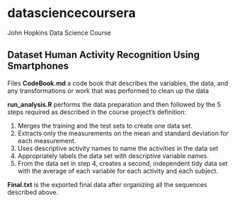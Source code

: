 # datasciencecoursera
John Hopkins Data Science Course

Dataset
Human Activity Recognition Using Smartphones
---
Files
**CodeBook.md** a code book that describes the variables, the data, and any transformations or work that was performed to clean up the data

**run_analysis.R** performs the data preparation and then followed by the 5 steps required as described in the course project’s definition:
1) Merges the training and the test sets to create one data set.
2) Extracts only the measurements on the mean and standard deviation for each measurement.
3) Uses descriptive activity names to name the activities in the data set
4) Appropriately labels the data set with descriptive variable names.
5) From the data set in step 4, creates a second, independent tidy data set with the average of each variable for each activity and each subject.

**Final.txt** is the exported final data after organizing all the sequences described above.
